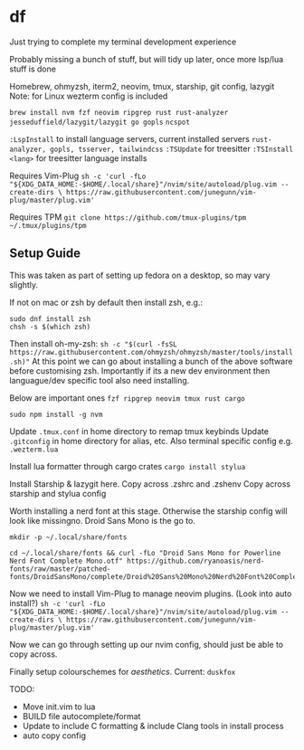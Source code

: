# df
Just trying to complete my terminal development experience

Probably missing a bunch of stuff, but will tidy up later, once more lsp/lua stuff is done

Homebrew, ohmyzsh, iterm2, neovim, tmux, starship, git config, lazygit
Note: for Linux wezterm config is included

`brew install nvm fzf neovim ripgrep rust rust-analyzer jesseduffield/lazygit/lazygit go gopls`
`ncspot`

`:LspInstall` to install language servers, current installed servers `rust-analyzer, gopls, tsserver, tailwindcss`
`:TSUpdate` for treesitter
`:TSInstall <lang>` for treesitter language installs

Requires Vim-Plug
`sh -c 'curl -fLo "${XDG_DATA_HOME:-$HOME/.local/share}"/nvim/site/autoload/plug.vim --create-dirs \
       https://raw.githubusercontent.com/junegunn/vim-plug/master/plug.vim'`

Requires TPM
`git clone https://github.com/tmux-plugins/tpm ~/.tmux/plugins/tpm`

## Setup Guide 

This was taken as part of setting up fedora on a desktop, so may vary slightly.

If not on mac or zsh by default then install zsh, e.g.:
```
sudo dnf install zsh
chsh -s $(which zsh)
```

Then install oh-my-zsh: `sh -c "$(curl -fsSL https://raw.githubusercontent.com/ohmyzsh/ohmyzsh/master/tools/install.sh)"`
At this point we can go about installing a bunch of the above software before customising zsh. Importantly if its a new dev environment then languague/dev specific tool also need installing.

Below are important ones
`fzf ripgrep neovim tmux rust cargo`

`sudo npm install -g nvm`

Update `.tmux.conf` in home directory to remap tmux keybinds
Update `.gitconfig` in home directory for alias, etc.
Also terminal specific config e.g. `.wezterm.lua`

Install lua formatter through cargo crates
`cargo install stylua`

Install Starship & lazygit here.
Copy across .zshrc and .zshenv
Copy across starship and stylua config

Worth installing a nerd font at this stage. Otherwise the starship config will look like missingno. Droid Sans Mono is the go to.

```
mkdir -p ~/.local/share/fonts

cd ~/.local/share/fonts && curl -fLo "Droid Sans Mono for Powerline Nerd Font Complete Mono.otf" https://github.com/ryanoasis/nerd-fonts/raw/master/patched-fonts/DroidSansMono/complete/Droid%20Sans%20Mono%20Nerd%20Font%20Complete%20Mono.otf
```

Now we need to install Vim-Plug to manage neovim plugins. (Look into auto install?)
`sh -c 'curl -fLo "${XDG_DATA_HOME:-$HOME/.local/share}"/nvim/site/autoload/plug.vim --create-dirs \
       https://raw.githubusercontent.com/junegunn/vim-plug/master/plug.vim'`

Now we can go through setting up our nvim config, should just be able to copy across.

Finally setup colourschemes for *aesthetics*.
Current: `duskfox`

TODO:
- Move init.vim to lua
- BUILD file autocomplete/format
- Update to include C formatting & include Clang tools in install process
- auto copy config 
